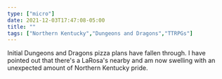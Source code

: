 ```yaml
---
type: ["micro"]
date: 2021-12-03T17:47:08-05:00
title: ""
tags: ["Northern Kentucky","Dungeons and Dragons","TTRPGs"]
---
```

Initial Dungeons and Dragons pizza plans have fallen through. I have pointed out that there's a LaRosa's nearby and am now swelling with an unexpected amount of Northern Kentucky pride.
